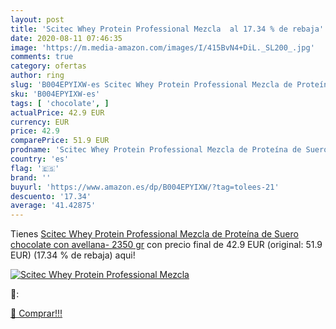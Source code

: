 ```yaml
---
layout: post
title: 'Scitec Whey Protein Professional Mezcla  al 17.34 % de rebaja'
date: 2020-08-11 07:46:35
image: 'https://m.media-amazon.com/images/I/415BvN4+DiL._SL200_.jpg'
comments: true
category: ofertas
author: ring
slug: 'B004EPYIXW-es Scitec Whey Protein Professional Mezcla de Proteína de...'
sku: 'B004EPYIXW-es'
tags: [ 'chocolate', ]
actualPrice: 42.9 EUR
currency: EUR
price: 42.9
comparePrice: 51.9 EUR
prodname: 'Scitec Whey Protein Professional Mezcla de Proteína de Suero  chocolate con avellana- 2350 gr'
country: 'es'
flag: '🇪🇸'
brand: ''
buyurl: 'https://www.amazon.es/dp/B004EPYIXW/?tag=tolees-21'
descuento: '17.34'
average: '41.42875'
---
```


Tienes [Scitec Whey Protein Professional Mezcla de Proteína de Suero  chocolate con avellana- 2350 gr](https://www.amazon.es/dp/B004EPYIXW/?tag=tolees-21) con precio final de  42.9 EUR (original: 51.9 EUR) (17.34 %  de rebaja) aqui!

[![Scitec Whey Protein Professional Mezcla ](https://m.media-amazon.com/images/I/415BvN4+DiL._SL200_.jpg)](https://www.amazon.es/dp/B004EPYIXW/?tag=tolees-21)

🔎:


[🛒 Comprar!!!](https://www.amazon.es/dp/B004EPYIXW/?tag=tolees-21)

